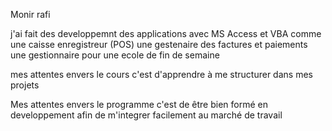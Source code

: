 Monir rafi

j'ai fait des developpemnt des applications avec MS Access et VBA
comme une caisse enregistreur (POS)
une gestenaire des factures et paiements
une gestionnaire pour une ecole de fin de semaine

mes attentes envers le cours c'est d'apprendre à me structurer dans mes projets


Mes attentes envers le programme c'est de être bien formé en developpement afin de m'integrer facilement au marché de travail

